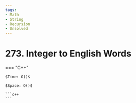 ```yaml
---
tags:
- Math
- String
- Recursion
- Unsolved
---
```



# 273. Integer to English Words

=== "C++"

    $Time: O()$

    $Space: O()$

    ```c++
    ```